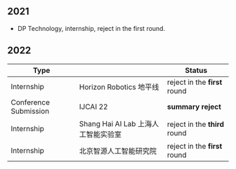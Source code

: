 ## 2021

- DP Technology, internship, reject in the first round.

## 2022

| Type                  |                                     | Status                        |
| --------------------- | ----------------------------------- | ----------------------------- |
| Internship            | Horizon Robotics 地平线             | reject in the **first** round |
| Conference Submission | IJCAI 22                            | **summary reject**            |
| Internship            | Shang Hai AI Lab 上海人工智能实验室 | reject in the **third** round |
| Internship            | 北京智源人工智能研究院              | reject in the **first** round |





